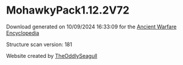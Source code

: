 # MohawkyPack1.12.2V72

Download generated on 10/09/2024 16:33:09 for the [Ancient Warfare Encyclopedia](http://ancient-warfare.legends-of-gramdatis.com/)

Structure scan version: 181

Website created by [TheOddlySeagull](https://github.com/TheOddlySeagull/ancient-warfare-encyclopedia-website)
